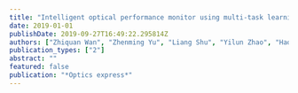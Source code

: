 ```yaml
---
title: "Intelligent optical performance monitor using multi-task learning based artificial neural network"
date: 2019-01-01
publishDate: 2019-09-27T16:49:22.295814Z
authors: ["Zhiquan Wan", "Zhenming Yu", "Liang Shu", "Yilun Zhao", "Haojie Zhang", "Kun Xu"]
publication_types: ["2"]
abstract: ""
featured: false
publication: "*Optics express*"
---
```


